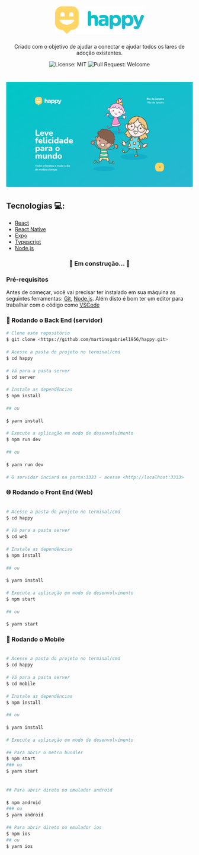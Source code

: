 <h1 align="center">
  <img src=".github/Logo.png" alt="happy" title="happy" />
</h1>

<p align="center">
  Criado com o objetivo de ajudar a conectar e ajudar todos os lares de adoção existentes.
</p>

<p align="center">
  <img alt="License: MIT" src="https://img.shields.io/github/license/martinsgabriel1956/happy?style=for-the-badge" />
  <img alt="Pull Request: Welcome" src="https://img.shields.io/static/v1?label=PRs&message=welcome&color=15C3D6&labelColor=4E4E4E&style=for-the-badge" />
</p>

<h1 align="center">
  <img src=".github/banner.png" alt="happy" />
</h1>

## Tecnologias :computer::

<ul>
  <li>
    <a href="https://pt-br.reactjs.org/">React</a>
  </li>

  <li>
     <a href="https://reactnative.dev/">React Native</a>
  </li>

  <li>
     <a href="https://expo.io/">Expo</a>
  </li>

  <li>
     <a href="https://www.typescriptlang.org/">Typescript</a>
  </li>
  
  <li>
     <a href="https://nodejs.org/en/">Node.js</a>
  </li>
</ul>

<h3 align="center"> 
  🚧  Em construção...  🚧
</h3>
  
### Pré-requisitos

Antes de começar, você vai precisar ter instalado em sua máquina as seguintes ferramentas:
[Git](https://git-scm.com), [Node.js](https://nodejs.org/en/). 
Além disto é bom ter um editor para trabalhar com o código como [VSCode](https://code.visualstudio.com/)

### 🎲 Rodando o Back End (servidor)

```bash
# Clone este repositório
$ git clone <https://github.com/martinsgabriel1956/happy.git>

# Acesse a pasta do projeto no terminal/cmd
$ cd happy

# Vá para a pasta server
$ cd server

# Instale as dependências
$ npm install

## ou

$ yarn install

# Execute a aplicação em modo de desenvolvimento
$ npm run dev

## ou

$ yarn run dev

# O servidor inciará na porta:3333 - acesse <http://localhost:3333>
```

### :globe_with_meridians: Rodando o Front End (Web)

```bash

# Acesse a pasta do projeto no terminal/cmd
$ cd happy

# Vá para a pasta server
$ cd web

# Instale as dependências
$ npm install

## ou

$ yarn install

# Execute a aplicação em modo de desenvolvimento
$ npm start

## ou

$ yarn start

```

### :iphone: Rodando o Mobile

```bash

# Acesse a pasta do projeto no terminal/cmd
$ cd happy

# Vá para a pasta server
$ cd mobile

# Instale as dependências
$ npm install

## ou

$ yarn install

# Execute a aplicação em modo de desenvolvimento

## Para abrir o metro bundler
$ npm start
### ou
$ yarn start


## Para abrir direto no emulador android

$ npm android
### ou 
$ yarn android

## Para abrir direto no emulador ios 
$ npm ios
## ou
$ yarn ios

```
